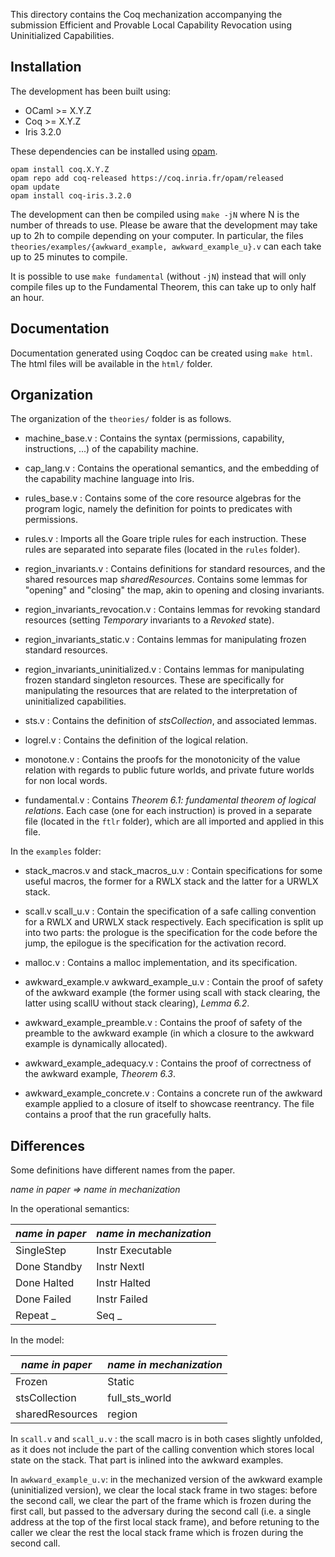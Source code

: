 This directory contains the Coq mechanization accompanying the submission Efficient and Provable Local Capability Revocation using Uninitialized Capabilities.

## Installation

The development has been built using:

- OCaml >= X.Y.Z
- Coq >= X.Y.Z
- Iris 3.2.0

These dependencies can be installed using [opam](https://opam.ocaml.org/).

    opam install coq.X.Y.Z
    opam repo add coq-released https://coq.inria.fr/opam/released
    opam update
    opam install coq-iris.3.2.0

The development can then be compiled using `make -jN` where N is the number of threads to use.
Please be aware that the development may take up to 2h to compile depending on your computer.
In particular, the files `theories/examples/{awkward_example, awkward_example_u}.v` can each take up to 25 minutes to compile.

It is possible to use `make fundamental` (without `-jN`) instead that will only compile files up to the Fundamental Theorem, this can take up to only half an hour.

## Documentation

Documentation generated using Coqdoc can be created using `make html`. The html files will be available in the `html/` folder.

## Organization

The organization of the `theories/` folder is as follows.

- machine_base.v : Contains the syntax (permissions, capability, instructions, ...) of the capability machine.

- cap_lang.v : Contains the operational semantics, and the embedding of the capability machine language into Iris.

- rules_base.v : Contains some of the core resource algebras for the program logic, namely the definition for points to predicates with permissions.

- rules.v : Imports all the Goare triple rules for each instruction. These rules are separated into separate files (located in the `rules` folder).

- region_invariants.v : Contains definitions for standard resources, and the shared resources map *sharedResources*. Contains some lemmas for "opening" and "closing" the map, akin to opening and closing invariants.

- region_invariants_revocation.v : Contains lemmas for revoking standard resources (setting *Temporary* invariants to a *Revoked* state).

- region_invariants_static.v : Contains lemmas for manipulating frozen standard resources.

- region_invariants_uninitialized.v : Contains lemmas for manipulating frozen standard singleton resources. These are specifically for manipulating the resources that are related to the interpretation of uninitialized capabilities.

- sts.v : Contains the definition of *stsCollection*, and associated lemmas.

- logrel.v : Contains the definition of the logical relation.

- monotone.v : Contains the proofs for the monotonicity of the value relation with regards to public future worlds, and private future worlds for non local words.

- fundamental.v : Contains *Theorem 6.1: fundamental theorem of logical relations*. Each case (one for each instruction) is proved in a separate file (located in the `ftlr` folder), which are all imported and applied in this file.

In the `examples` folder:

- stack_macros.v and stack_macros_u.v : Contain specifications for some useful macros, the former for a RWLX stack and the latter for a URWLX stack.

- scall.v scall_u.v : Contain the specification of a safe calling convention for a RWLX and URWLX stack respectively. Each specification is split up into two parts: the prologue is the specification for the code before the jump, the epilogue is the specification for the activation record.

- malloc.v : Contains a malloc implementation, and its specification.

- awkward_example.v awkward_example_u.v : Contain the proof of safety of the awkward example (the former using scall with stack clearing, the latter using scallU without stack clearing), *Lemma 6.2*.

- awkward_example_preamble.v : Contains the proof of safety of the preamble to the awkward example (in which a closure to the awkward example is dynamically allocated).

- awkward_example_adequacy.v : Contains the proof of correctness of the awkward example, *Theorem 6.3*.

- awkward_example_concrete.v : Contains a concrete run of the awkward example applied to a closure of itself to showcase reentrancy. The file contains a proof that the run gracefully halts.

## Differences

Some definitions have different names from the paper.

*name in paper => name in mechanization*

In the operational semantics:

| *name in paper*   | *name in mechanization*   |
|-------------------|---------------------------|
| SingleStep        | Instr Executable          |
| Done Standby      | Instr NextI               |
| Done Halted       | Instr Halted              |
| Done Failed       | Instr Failed              |
| Repeat _          | Seq _                     |

In the model:

| *name in paper* | *name in mechanization* |
|-----------------|-------------------------|
| Frozen          | Static                  |
| stsCollection   | full_sts_world          |
| sharedResources | region                  |

In `scall.v` and `scall_u.v` : the scall macro is in both cases slightly unfolded, as it does not include the part of the calling convention which stores local state on the stack. That part is inlined into the awkward examples. 

In `awkward_example_u.v`: in the mechanized version of the awkward example (uninitialized version), we clear the local stack frame in two stages: before the second call, we clear the part of the frame which is frozen during the first call, but passed to the adversary during the second call (i.e. a single address at the top of the first local stack frame), and before retuning to the caller we clear the rest the local stack frame which is frozen during the second call.